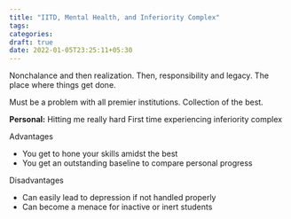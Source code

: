 ```yaml
---
title: "IITD, Mental Health, and Inferiority Complex"
tags:
categories: 
draft: true
date: 2022-01-05T23:25:11+05:30
---
```


Nonchalance and then realization. Then, responsibility and legacy.
The place where things get done.

Must be a problem with all premier institutions. 
Collection of the best.

**Personal:**
Hitting me really hard
First time experiencing inferiority complex

Advantages

- You get to hone your skills amidst the best
- You get an outstanding baseline to compare personal progress

Disadvantages

- Can easily lead to depression if not handled properly
- Can become a menace for inactive or inert students


